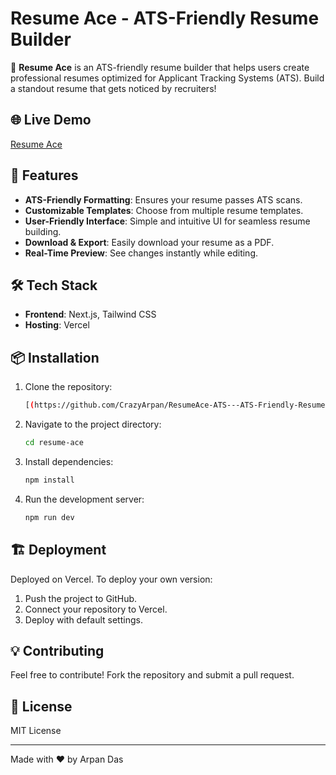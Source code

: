 # Resume Ace - ATS-Friendly Resume Builder

🚀 **Resume Ace** is an ATS-friendly resume builder that helps users create professional resumes optimized for Applicant Tracking Systems (ATS). Build a standout resume that gets noticed by recruiters!

## 🌐 Live Demo
[Resume Ace](https://resume-ace-ats-ats-friendly-resume-builder.vercel.app/)

## 📌 Features
- **ATS-Friendly Formatting**: Ensures your resume passes ATS scans.
- **Customizable Templates**: Choose from multiple resume templates.
- **User-Friendly Interface**: Simple and intuitive UI for seamless resume building.
- **Download & Export**: Easily download your resume as a PDF.
- **Real-Time Preview**: See changes instantly while editing.

## 🛠️ Tech Stack
- **Frontend**: Next.js, Tailwind CSS
- **Hosting**: Vercel

## 📦 Installation
1. Clone the repository:
   ```sh
   [(https://github.com/CrazyArpan/ResumeAce-ATS---ATS-Friendly-Resume-Builder)]
   ```
2. Navigate to the project directory:
   ```sh
   cd resume-ace
   ```
3. Install dependencies:
   ```sh
   npm install
   ```
4. Run the development server:
   ```sh
   npm run dev
   ```

## 🏗️ Deployment
Deployed on Vercel. To deploy your own version:
1. Push the project to GitHub.
2. Connect your repository to Vercel.
3. Deploy with default settings.

## 💡 Contributing
Feel free to contribute! Fork the repository and submit a pull request.

## 📄 License
MIT License

---
Made with ❤️ by Arpan Das

